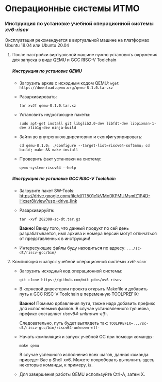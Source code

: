 # Операционные системы ИТМО
### Инструкция по установке учебной операционной системы *xv6-riscv*

Эксплуатация рекомендуется в виртуальной машине на платформах Ubuntu 18.04 или Ubuntu 20.04

1. После настройки виртуальной машине нужно установить окружения для запуска в виде QEMU и GCC RISC-V Toolchain
    ##### Инструкция по установке QEMU
    - Загрузить архив с исходным кодом QEMU:
        ```wget https://download.qemu.org/qemu-8.1.0.tar.xz```
    - Разархивировать:

        ```tar xvJf qemu-8.1.0.tar.xz```
    - Установить недостающие пакеты:
        
        ```sudo apt-get install git libglib2.0-dev libfdt-dev libpixman-1-dev zlib1g-dev ninja-build```
    - Зайти во внутреннюю директорию и сконфигуририровать:
    
        ```cd qemu-8.1.0; ./configure --target-list=riscv64-softmmu; cd build; make && make install```
    - Проверить факт установки на систему:
        
        ```qemu-system-riscv64 --help```
    ##### Инструкция по установке GCC RISC-V Toolchain
    - Загрузите пакет SW-Tools: https://drive.google.com/file/d/1T501e1kVMo0KPMUMsmlZ1P4D-Hxser8i/view?usp=drive_link
    - Разархивируйте:
        
        ```tar -xvf 202308-sc-dt.tar.gz```

      __Важно__! Ввиду того, что данный продукт по сей день разрабатывается, имя архива и номера версий могут отличаться от представленных в инструкции!
    - Интересующие файлы буду находиться по адресу:
        ```.../sc-dt/riscv-gcc/bin/```
2. Компиляция и запуск учебной операционной системы *xv6-riscv*
    - Загрузить исходный код операционной системы: 

        ```git clone https://github.com/mit-pdos/xv6-riscv```
    - В корневой директории проекта открыть Makefile и добавить путь к GCC RISC-V Toolchain в переменную TOOLPREFIX:

        __Важно!__ Помимо добавления пути, также надо добавить префикс для исполняемый файлов. В случае установленного тулчейна, префикс составляет *riscv64-unknown-elf-*.
     
        Следовательно, путь будет выглядеть так:
            ```TOOLPREFIX=.../sc-dt/riscv-gcc/bin/riscv64-unknown-elf-```
    - Начать компиляция и запуск учебной ОС при помощи команды:
    
        ```make qemu```
        
        В случае успешного исполнения всех шагов, данная команда приведет Вас в Shell xv6. Можете попробовать выполнить здесь некоторые команды, к примеру, *ls*.
    - Для завершения работы QEMU используйте Ctrl-A, затем X.

    
